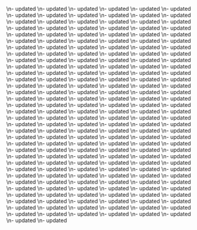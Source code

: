 \n- updated
\n- updated
\n- updated
\n- updated
\n- updated
\n- updated
\n- updated
\n- updated
\n- updated
\n- updated
\n- updated
\n- updated
\n- updated
\n- updated
\n- updated
\n- updated
\n- updated
\n- updated
\n- updated
\n- updated
\n- updated
\n- updated
\n- updated
\n- updated
\n- updated
\n- updated
\n- updated
\n- updated
\n- updated
\n- updated
\n- updated
\n- updated
\n- updated
\n- updated
\n- updated
\n- updated
\n- updated
\n- updated
\n- updated
\n- updated
\n- updated
\n- updated
\n- updated
\n- updated
\n- updated
\n- updated
\n- updated
\n- updated
\n- updated
\n- updated
\n- updated
\n- updated
\n- updated
\n- updated
\n- updated
\n- updated
\n- updated
\n- updated
\n- updated
\n- updated
\n- updated
\n- updated
\n- updated
\n- updated
\n- updated
\n- updated
\n- updated
\n- updated
\n- updated
\n- updated
\n- updated
\n- updated
\n- updated
\n- updated
\n- updated
\n- updated
\n- updated
\n- updated
\n- updated
\n- updated
\n- updated
\n- updated
\n- updated
\n- updated
\n- updated
\n- updated
\n- updated
\n- updated
\n- updated
\n- updated
\n- updated
\n- updated
\n- updated
\n- updated
\n- updated
\n- updated
\n- updated
\n- updated
\n- updated
\n- updated
\n- updated
\n- updated
\n- updated
\n- updated
\n- updated
\n- updated
\n- updated
\n- updated
\n- updated
\n- updated
\n- updated
\n- updated
\n- updated
\n- updated
\n- updated
\n- updated
\n- updated
\n- updated
\n- updated
\n- updated
\n- updated
\n- updated
\n- updated
\n- updated
\n- updated
\n- updated
\n- updated
\n- updated
\n- updated
\n- updated
\n- updated
\n- updated
\n- updated
\n- updated
\n- updated
\n- updated
\n- updated
\n- updated
\n- updated
\n- updated
\n- updated
\n- updated
\n- updated
\n- updated
\n- updated
\n- updated
\n- updated
\n- updated
\n- updated
\n- updated
\n- updated
\n- updated
\n- updated
\n- updated
\n- updated
\n- updated
\n- updated
\n- updated
\n- updated
\n- updated
\n- updated
\n- updated
\n- updated
\n- updated
\n- updated
\n- updated
\n- updated
\n- updated
\n- updated
\n- updated
\n- updated
\n- updated
\n- updated
\n- updated
\n- updated
\n- updated
\n- updated
\n- updated
\n- updated
\n- updated
\n- updated
\n- updated
\n- updated
\n- updated
\n- updated
\n- updated
\n- updated
\n- updated
\n- updated
\n- updated
\n- updated
\n- updated
\n- updated
\n- updated
\n- updated
\n- updated
\n- updated
\n- updated
\n- updated
\n- updated
